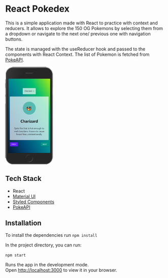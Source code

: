 # React Pokedex

This is a simple application made with React to practice with context and reducers.
It allows to explore the 150 OG Pokemons by selecting them from a dropdown or navigate to the next one/ previous one with navigation buttons.

The state is managed with the useReducer hook and passed to the components with React Context.
The list of Pokemon is fetched from [PokeAPI](https://pokeapi.co/).

<img src="https://github.com/MichiyoYo/react-pokedex/blob/main/demo/pokedex.png" width="150">

## Tech Stack

- React
- [Material UI](https://mui.com/)
- [Styled Components](https://styled-components.com/)
- [PokeAPI](https://pokeapi.co/)

## Installation

To install the dependencies run
`npm install`

In the project directory, you can run:

`npm start`

Runs the app in the development mode.\
Open [http://localhost:3000](http://localhost:3000) to view it in your browser.
